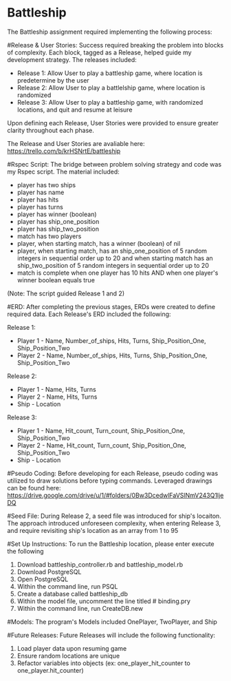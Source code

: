 # Battleship

The Battleship assignment required implementing the following process:  

#Release & User Stories: 
Success required breaking the problem into blocks of complexity. Each block, tagged as a Release, helped guide my development strategy. The releases included:

- Release 1: Allow User to play a battleship game, where location is predetermine by the user
- Release 2: Allow User to play a battlelship game, where location is randomized
- Release 3: Allow User to play a battleship game, with randomized locations, and quit and resume at leisure 

Upon defining each Release, User Stories were provided to ensure greater clarity throughout each phase. 

The Release and User Stories are avaliable here: https://trello.com/b/krHSNrtE/battleship

#Rspec Script: 
The bridge between problem solving strategy and code was my Rspec script. The material included: 

- player has two ships 
- player has name
- player has hits
- player has turns
- player has winner (boolean)
- player has ship_one_position
- player has ship_two_position
- match has two players 
- player, when starting match, has a winner (boolean) of nil 
- player, when starting match, has an ship_one_position of 5 random integers in sequential order up to 20 and when      starting match has an ship_two_position of 5 random integers in sequential order up to 20 
- match is complete when one player has 10 hits AND when one player's winner boolean equals true

(Note: The script guided Release 1 and 2)


#ERD:
After completing the previous stages, ERDs were created to define required data. Each Release's ERD included the following:

Release 1: 
- Player 1 - Name, Number_of_ships, Hits, Turns, Ship_Position_One, Ship_Position_Two
- Player 2 - Name, Number_of_ships, Hits, Turns, Ship_Position_One, Ship_Position_Two


Release 2:
- Player 1 - Name, Hits, Turns
- Player 2 - Name, Hits, Turns
- Ship - Location 

Release 3:
- Player 1 - Name, Hit_count, Turn_count, Ship_Position_One, Ship_Position_Two
- Player 2 - Name, Hit_count, Turn_count, Ship_Position_One, Ship_Position_Two
- Ship - Location 

#Pseudo Coding: 
Before developing for each Release, pseudo coding was utilized to draw solutions before typing commands. Leveraged drawings can be found here: https://drive.google.com/drive/u/1/#folders/0Bw3DcedwlFaVSlNmV243Q1ljeDQ


#Seed File:
During Release 2, a seed file was introduced for ship's locaiton. The approach introduced unforeseen complexity, when entering Release 3, and require revisiting ship's location as an array from 1 to 95

#Set Up Instructions:
To run the Battleship location, please enter execute the following
1) Download battleship_controller.rb and battleship_model.rb
2) Download PostgreSQL
3) Open PostgreSQL
4) Within the command line, run PSQL
5) Create a database called battleship_db
6) Within the model file, uncomment the line titled # binding.pry
7) Within the command line, run CreateDB.new 

#Models:
The program's Models included OnePlayer, TwoPlayer, and Ship

#Future Releases:
Future Releases will include the following functionality:
1) Load player data upon resuming game
2) Ensure random locations are unique 
3) Refactor variables into objects (ex: one_player_hit_counter to one_player.hit_counter) 

